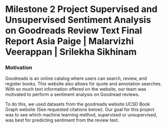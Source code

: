 # Milestone 2 Project Supervised and Unsupervised Sentiment Analysis on Goodreads Review Text Final Report Asia Paige | Malarvizhi Veerappan | Srilekha Sikhinam

### Motivation

Goodreads is an online catalog where users can search, review, and register books. This website also allows for quote and annotation searches. With so much text information offered on the website, our team was motivated  to perform a sentiment analysis on Goodread reviews. 

To do this, we used datasets from the goodreads website UCSD Book Graph website (See requested citations below). Our goal for this project was to see which machine learning method, supervised or unsupervised, was  best for predicting sentiment from the review text. 
